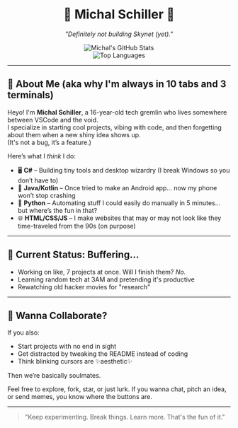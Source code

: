 <!-- CRT-glow mode: ON -->

<h1 align="center">👾 Michal Schiller 👾</h1>
<p align="center">
  <i>"Definitely not building Skynet (yet)."</i>
</p>

<p align="center">
  <img src="https://github-readme-stats.vercel.app/api?username=mschiller890&show_icons=true&theme=radical" alt="Michal's GitHub Stats" />
  <br>
  <img src="https://github-readme-stats.vercel.app/api/top-langs/?username=mschiller890&layout=compact&theme=radical" alt="Top Languages" />
</p>

---

## 🧠 About Me (aka why I'm always in 10 tabs and 3 terminals)

Heyo! I'm **Michal Schiller**, a 16-year-old tech gremlin who lives somewhere between VSCode and the void.  
I specialize in starting cool projects, vibing with code, and then forgetting about them when a new shiny idea shows up.  
(It's not a bug, it’s a feature.)

Here’s what I *think* I do:

- 🖥️ **C#** – Building tiny tools and desktop wizardry (I break Windows so you don’t have to)
- 📱 **Java/Kotlin** – Once tried to make an Android app... now my phone won’t stop crashing
- 🐍 **Python** – Automating stuff I could easily do manually in 5 minutes... but where’s the fun in that?
- 🌐 **HTML/CSS/JS** – I make websites that may or may not look like they time-traveled from the 90s (on purpose)

---

## 💾 Current Status: Buffering...

- Working on like, 7 projects at once. Will I finish them? *No.*
- Learning random tech at 3AM and pretending it's productive
- Rewatching old hacker movies for "research"

---

## 🚀 Wanna Collaborate?

If you also:
- Start projects with no end in sight
- Get distracted by tweaking the README instead of coding
- Think blinking cursors are ✨aesthetic✨

Then we’re basically soulmates.

Feel free to explore, fork, star, or just lurk. If you wanna chat, pitch an idea, or send memes, you know where the buttons are.

---

> "Keep experimenting. Break things. Learn more. That's the fun of it."

<!-- Warning: May contain outdated projects, broken ideas, and pure chaos. Enjoy responsibly. -->
